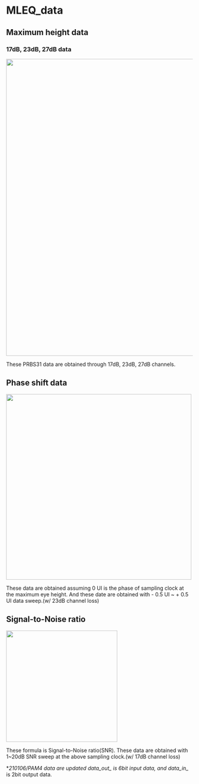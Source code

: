 # MLEQ_data
## Maximum height data
### 17dB, 23dB, 27dB data
<img width="800" src="https://user-images.githubusercontent.com/34026273/104258262-7f3c9f00-54c2-11eb-932d-184d65dfdc14.png">

These PRBS31 data are obtained through 17dB, 23dB, 27dB channels.
  
## Phase shift data
<img width="500" src="https://user-images.githubusercontent.com/34026273/104262448-f4ac6d80-54ca-11eb-8dbd-3560c71acaf6.png">

These data are obtained assuming 0 UI is the phase of sampling clock at the maximum eye height.
And these date are obtained with - 0.5 UI ~ + 0.5 UI data sweep.(w/ 23dB channel loss)
 
 ## Signal-to-Noise ratio
 <img width="300" src="https://user-images.githubusercontent.com/34026273/104266536-29bcbe00-54d3-11eb-9baa-baa0c2800bbc.png">
 
These formula is Signal-to-Noise ratio(SNR).
These data are obtained with 1~20dB SNR sweep at the above sampling clock.(w/ 17dB channel loss)


***210106/PAM4 data are updated
data_out_* is 6bit input data, and data_in_* is 2bit output data.
